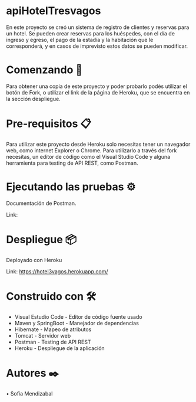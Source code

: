 # apiHotelTresvagos

En este proyecto se creó un sistema de registro de clientes y reservas para un hotel. Se pueden crear reservas para los huéspedes, con el día de ingreso y egreso, el pago de la estadía y la habitación que le corresponderá, y en casos de imprevisto estos datos se pueden modificar.

# Comenzando 🚀
Para obtener una copia de este proyecto y poder probarlo podés utilizar el botón de Fork, o utilizar el link de la página de Heroku, que se encuentra en la sección despliegue.

# Pre-requisitos 📋
Para utilizar este proyecto desde Heroku solo necesitas tener un navegador web, como internet Explorer o Chrome. Para utilizarlo a través del fork necesitas, un editor de código como el Visual Studio Code y alguna herramienta para testing de API REST, como Postman.

# Ejecutando las pruebas ⚙️
Documentación de Postman.

Link: 

# Despliegue 📦
Deployado con Heroku

Link: https://hotel3vagos.herokuapp.com/

# Construido con 🛠️
* Visual Estudio Code - Editor de código fuente usado
* Maven y SpringBoot - Manejador de dependencias
* Hibernate - Mapeo de atributos
* Tomcat - Servidor web
* Postman - Testing de API REST
* Heroku - Despliegue de la aplicación

# Autores ✒️
• Sofia Mendizabal
